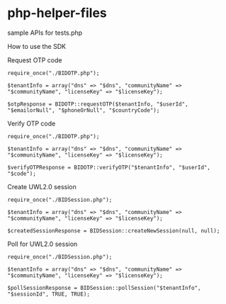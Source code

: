 # php-helper-files

sample APIs for tests.php

How to use the SDK

Request OTP code
```
require_once("./BIDOTP.php");

$tenantInfo = array("dns" => "$dns", "communityName" => "$communityName", "licenseKey" => "$licenseKey");

$otpResponse = BIDOTP::requestOTP($tenantInfo, "$userId", "$emailorNull", "$phoneOrNull", "$countryCode");
```

Verify OTP code
```
require_once("./BIDOTP.php");

$tenantInfo = array("dns" => "$dns", "communityName" => "$communityName", "licenseKey" => "$licenseKey");

$verifyOTPResponse = BIDOTP::verifyOTP("$tenantInfo", "$userId", "$code");
```

Create UWL2.0 session
```
require_once("./BIDSession.php");

$tenantInfo = array("dns" => "$dns", "communityName" => "$communityName", "licenseKey" => "$licenseKey");

$createdSessionResponse = BIDSession::createNewSession(null, null);
```

Poll for UWL2.0 session
```
require_once("./BIDSession.php");

$tenantInfo = array("dns" => "$dns", "communityName" => "$communityName", "licenseKey" => "$licenseKey");

$pollSessionResponse = BIDSession::pollSession("$tenantInfo", "$sessionId", TRUE, TRUE);
```
